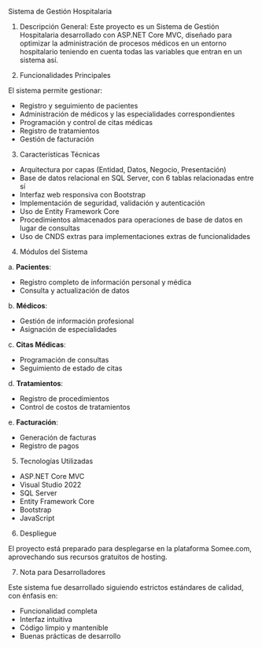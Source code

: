 Sistema de Gestión Hospitalaria

1. Descripción General: Este proyecto es un Sistema de Gestión Hospitalaria desarrollado con ASP.NET Core MVC, diseñado para optimizar la administración de procesos médicos
en un entorno hospitalario teniendo en cuenta todas las variables que entran en un sistema así.

2. Funcionalidades Principales

El sistema permite gestionar:
- Registro y seguimiento de pacientes
- Administración de médicos y las especialidades correspondientes
- Programación y control de citas médicas
- Registro de tratamientos
- Gestión de facturación

3. Características Técnicas

- Arquitectura por capas (Entidad, Datos, Negocio, Presentación)
- Base de datos relacional en SQL Server, con 6 tablas relacionadas entre sí
- Interfaz web responsiva con Bootstrap
- Implementación de seguridad, validación y autenticación
- Uso de Entity Framework Core
- Procedimientos almacenados para operaciones de base de datos en lugar de consultas
- Uso de CNDS extras para implementaciones extras de funcionalidades

4. Módulos del Sistema

a. **Pacientes**: 
   - Registro completo de información personal y médica
   - Consulta y actualización de datos

b. **Médicos**:
   - Gestión de información profesional
   - Asignación de especialidades

c. **Citas Médicas**:
   - Programación de consultas
   - Seguimiento de estado de citas

d. **Tratamientos**:
   - Registro de procedimientos
   - Control de costos de tratamientos

e. **Facturación**:
   - Generación de facturas
   - Registro de pagos

5. Tecnologías Utilizadas

- ASP.NET Core MVC
- Visual Studio 2022
- SQL Server
- Entity Framework Core
- Bootstrap
- JavaScript

6. Despliegue

El proyecto está preparado para desplegarse en la plataforma Somee.com, aprovechando sus recursos gratuitos de hosting.

7. Nota para Desarrolladores

Este sistema fue desarrollado siguiendo estrictos estándares de calidad, con énfasis en:
- Funcionalidad completa
- Interfaz intuitiva
- Código limpio y mantenible
- Buenas prácticas de desarrollo
